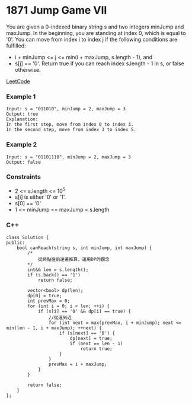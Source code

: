 # 1871 Jump Game VII

You are given a 0-indexed binary string s and two integers minJump and maxJump. In the beginning, you are standing at index 0, which is equal to '0'. You can move from index i to index j if the following conditions are fulfilled:

* i + minJump <= j <= min(i + maxJump, s.length - 1), and
* s[j] == '0'.
Return true if you can reach index s.length - 1 in s, or false otherwise.


[LeetCode](https://leetcode.cn/problems/jump-game-vii/)

### Example 1

```
Input: s = "011010", minJump = 2, maxJump = 3
Output: true
Explanation:
In the first step, move from index 0 to index 3. 
In the second step, move from index 3 to index 5.
```

### Example 2

```
Input: s = "01101110", minJump = 2, maxJump = 3
Output: false
```

 

### Constraints

* 2 <= s.length <= 10<sup>5</sup>
* s[i] is either '0' or '1'.
* s[0] == '0'
* 1 <= minJump <= maxJump < s.length


### C++ 

```
class Solution {
public:
    bool canReach(string s, int minJump, int maxJump) {
        /*
            從終點往前逆著推算，運用DP的觀念
        */
        int&& len = s.length();
        if (s.back() == '1')
            return false;
        
        vector<bool> dp(len);
        dp[0] = true;
        int prevMax = 0;
        for (int i = 0; i < len; ++i) {
            if (s[i] == '0' && dp[i] == true) {
                //從遠到近
                for (int next = max(prevMax, i + minJump); next <= min(len - 1, i + maxJump); ++next) {
                    if (s[next] == '0') {
                        dp[next] = true;
                        if (next == len - 1)
                            return true;
                    }
                }
                prevMax = i + maxJump;
            }
        }

        return false;
    }
};
```